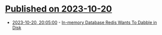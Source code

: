 # [Published on 2023-10-20](index.md)

* [2023-10-20, 20:05:00](https://it.slashdot.org/story/23/10/20/1953233/in-memory-database-redis-wants-to-dabble-in-disk?utm_source=rss1.0mainlinkanon&utm_medium=feed) - [In-memory Database Redis Wants To Dabble in Disk](https://it.slashdot.org/story/23/10/20/1953233/in-memory-database-redis-wants-to-dabble-in-disk?utm_source=rss1.0mainlinkanon&utm_medium=feed)
